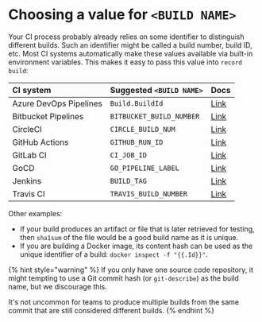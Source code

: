# Choosing a value for `<BUILD NAME>`

Your CI process probably already relies on some identifier to distinguish different builds. Such an identifier might be called a build number, build ID, etc. Most CI systems automatically make these values available via built-in environment variables. This makes it easy to pass this value into `record build`:

| CI system | Suggested `<BUILD NAME>` | Docs |
| :--- | :--- | :--- |
| Azure DevOps Pipelines | `Build.BuildId` | [Link](https://docs.microsoft.com/en-us/azure/devops/pipelines/build/variables) |
| Bitbucket Pipelines | `BITBUCKET_BUILD_NUMBER` | [Link](https://support.atlassian.com/bitbucket-cloud/docs/variables-and-secrets/) |
| CircleCI | `CIRCLE_BUILD_NUM` | [Link](https://circleci.com/docs/2.0/env-vars/#built-in-environment-variables) |
| GitHub Actions | `GITHUB_RUN_ID` | [Link](https://docs.github.com/en/actions/configuring-and-managing-workflows/using-environment-variables#default-environment-variables) |
| GitLab CI | `CI_JOB_ID` | [Link](https://docs.gitlab.com/ee/ci/variables/predefined_variables.html) |
| GoCD | `GO_PIPELINE_LABEL` | [Link](https://docs.gocd.org/current/faq/dev_use_current_revision_in_build.html#standard-gocd-environment-variables) |
| Jenkins | `BUILD_TAG` | [Link](https://www.jenkins.io/doc/book/pipeline/jenkinsfile/#using-environment-variables) |
| Travis CI | `TRAVIS_BUILD_NUMBER` | [Link](https://docs.travis-ci.com/user/environment-variables/#default-environment-variables) |

Other examples:

* If your build produces an artifact or file that is later retrieved for testing, then `sha1sum` of the file would be a good build name as it is unique.
* If you are building a Docker image, its content hash can be used as the unique identifier of a build: `docker inspect -f "{{.Id}}"`.

{% hint style="warning" %}
If you only have one source code repository, it might tempting to use a Git commit hash \(or `git-describe`\) as the build name, but we discourage this.

It's not uncommon for teams to produce multiple builds from the same commit that are still considered different builds.
{% endhint %}